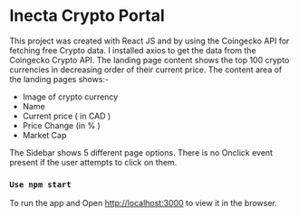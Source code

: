 # Inecta Crypto Portal

This project was created with React JS and by using the Coingecko API for fetching free Crypto data. 
I installed axios to get the data from the Coingecko Crypto API. The landing page content shows the top 100 crypto currencies in decreasing order of their current price.
The content area of the landing pages shows:-
- Image of crypto currency
- Name
- Current price ( in CAD )
- Price Change (in % )
- Market Cap

The Sidebar shows 5 different page options. There is no Onclick event present if the user attempts to click on them.

### `Use npm start`

To run the app and Open [http://localhost:3000](http://localhost:3000) to view it in the browser.



